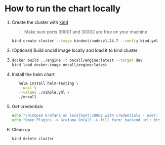 # How to run the chart locally

1. Create the cluster with [kind](https://kind.sigs.k8s.io/docs/user/quick-start/#installation)

   > Make sure ports 30001 and 30002 are free on your machine

   ```bash
   kind create cluster --image kindest/node:v1.24.7 --config kind.yml
   ```

2. (Optional) Build oncall image locally and load it to kind cluster

3. ```bash
   docker build ../engine -t oncall/engine:latest --target dev
   kind load docker-image oncall/engine:latest
   ```

4. Install the helm chart

   ```bash
      helm install helm-testing \
      --wait \
      --values ./simple.yml \
      ./oncall
   ```

5. Get credentials

   ```bash
   echo "\n\nOpen Grafana on localhost:30002 with credentials - user: admin, password: $(kubectl get secret --namespace default helm-testing-grafana -o jsonpath="{.data.admin-password}" | base64 --decode ; echo)"
   echo "Open Plugins -> Grafana OnCall -> fill form: backend url: http://host.docker.internal:30001"
   ```

6. Clean up

   ```bash
   kind delete cluster
   ```
